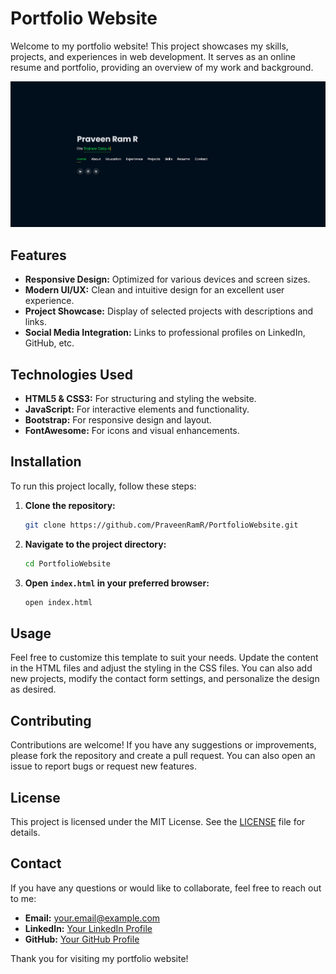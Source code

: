 # Portfolio Website

Welcome to my portfolio website! This project showcases my skills, projects, and experiences in web development. It serves as an online resume and portfolio, providing an overview of my work and background.

![Portfolio Screenshot](img.png) <!-- Replace with an actual screenshot link -->

## Features

- **Responsive Design:** Optimized for various devices and screen sizes.
- **Modern UI/UX:** Clean and intuitive design for an excellent user experience.
- **Project Showcase:** Display of selected projects with descriptions and links.
- **Social Media Integration:** Links to professional profiles on LinkedIn, GitHub, etc.

## Technologies Used

- **HTML5 & CSS3:** For structuring and styling the website.
- **JavaScript:** For interactive elements and functionality.
- **Bootstrap:** For responsive design and layout.
- **FontAwesome:** For icons and visual enhancements.

## Installation

To run this project locally, follow these steps:

1. **Clone the repository:**
   ```bash
   git clone https://github.com/PraveenRamR/PortfolioWebsite.git
   ```
2. **Navigate to the project directory:**
   ```bash
   cd PortfolioWebsite
   ```
3. **Open `index.html` in your preferred browser:**
   ```bash
   open index.html
   ```

## Usage

Feel free to customize this template to suit your needs. Update the content in the HTML files and adjust the styling in the CSS files. You can also add new projects, modify the contact form settings, and personalize the design as desired.

## Contributing

Contributions are welcome! If you have any suggestions or improvements, please fork the repository and create a pull request. You can also open an issue to report bugs or request new features.

## License

This project is licensed under the MIT License. See the [LICENSE](LICENSE) file for details.

## Contact

If you have any questions or would like to collaborate, feel free to reach out to me:

- **Email:** your.email@example.com
- **LinkedIn:** [Your LinkedIn Profile](https://www.linkedin.com/in/praveen-ram-r)
- **GitHub:** [Your GitHub Profile](https://github.com/PraveenRamR)

Thank you for visiting my portfolio website!
